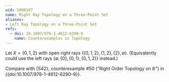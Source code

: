 ```yaml
---
uid: S000187
name: Right Ray Topology on a Three-Point Set
aliases:
- Left Ray Topology on a Three-Point Set
refs:
  - doi: 10.1007/978-1-4612-6290-9 
    name: Counterexamples in Topology
---
```

Let $X = \{0,1,2\}$ with open right rays $\{\{0,1,2\}, \{1,2\}, \{2\}, \emptyset\}$.
(Equivalently could use the left rays $\{\emptyset, \{0\}, \{0,1\}, \{0,1,2\}\}$ instead.)

Compare with {S42}, counterexample #50 ("Right Order Topology on $\mathbb R$")
in {{doi:10.1007/978-1-4612-6290-9}}.
